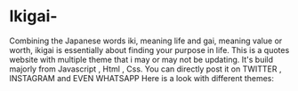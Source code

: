 # Ikigai-
Combining the Japanese words iki, meaning life and gai, meaning value or worth, ikigai is essentially about finding your purpose in life. This is a quotes website with multiple theme that i may or may not be updating. It's build majorly from Javascript , Html , Css. You can directly post it on TWITTER , INSTAGRAM and EVEN WHATSAPP
Here is a look with different themes:
